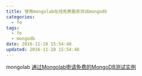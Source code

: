 ```yaml
---
title: 使用mongolab在线免费服务测试mongodb
categories:
  - fe
tags:
  - fe
  - mongodb
date: 2016-11-18 15:54:48
updated: 2016-11-18 15:54:48
---
```


mongolab [通过Mongolab申请免费的MongoDB测试实例](http://www.tuicool.com/articles/3eIJj2j)